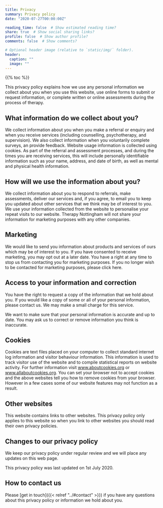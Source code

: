 ```yaml
---
title: Privacy
summary: Privacy policy
date: "2020-07-27T00:00:00Z"

reading_time: false  # Show estimated reading time?
share: true  # Show social sharing links?
profile: false  # Show author profile?
comments: false  # Show comments?

# Optional header image (relative to `static/img/` folder).
header:
  caption: ""
  image: ""
---
```

{{% toc %}}

This privacy policy explains how we use any personal information we collect about you when you use this website, use online forms to submit or request information, or complete written or online assessments during the process of therapy.

## What information do we collect about you?

We collect information about you when you make a referral or enquiry and when you receive services (including counselling, psychotherapy, and supervision). We also collect information when you voluntarily complete surveys, an provide feedback.  Website usage information is collected using cookies.  As part of the referral and assessment processes, and during the times you are receiving services, this will include personally identifiable information such as your name, address, and date of birth, as well as mental and physical health information.

## How will we use the information about you?

We collect information about you to respond to referrals, make assessments, deliver our services and, if you agree, to email you to keep you updated about other services that we think may be of interest to you. We use your information collected from the website to personalise your repeat visits to our website.  Therapy Nottingham will not share your information for marketing purposes with any other companies.

## Marketing

We would like to send you information about products and services of ours which may be of interest to you. If you have consented to receive marketing, you may opt out at a later date. You have a right at any time to stop us from contacting you for marketing purposes.  If you no longer wish to be contacted for marketing purposes, please click here.

## Access to your information and correction

You have the right to request a copy of the information that we hold about you. If you would like a copy of some or all of your personal information, please contact us. We may make a small charge for this service.

We want to make sure that your personal information is accurate and up to date. You may ask us to correct or remove information you think is inaccurate.

## Cookies

Cookies are text files placed on your computer to collect standard internet log information and visitor behaviour information. This information is used to track visitor use of the website and to compile statistical reports on website activity. For further information visit www.aboutcookies.org or www.allaboutcookies.org. You can set your browser not to accept cookies and the above websites tell you how to remove cookies from your browser. However in a few cases some of our website features may not function as a result.

## Other websites

This website contains links to other websites. This privacy policy only applies to this website so when you link to other websites you should read their own privacy policies.

## Changes to our privacy policy

We keep our privacy policy under regular review and we will place any updates on this web page.

This privacy policy was last updated on 1st July 2020.

## How to contact us

Please [get in touch]({{< relref "../#contact" >}}) if you have any questions about this privacy policy or information we hold about you.

